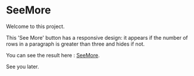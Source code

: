 # SeeMore

Welcome to this project.

This 'See More' button has a responsive design: it appears if the number of rows in a paragraph is greater than three and hides if not.

You can see the result here : [SeeMore](https://wondrous-axolotl-a0332b.netlify.app).

See you later.
